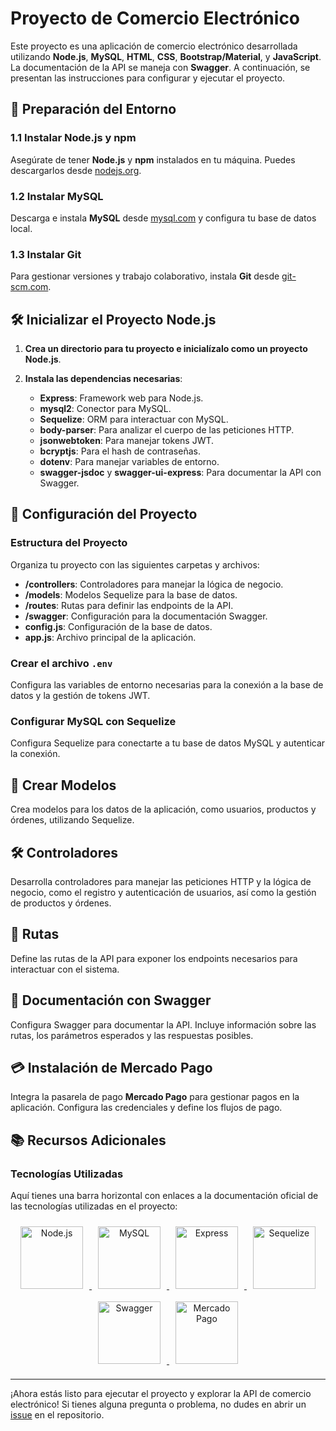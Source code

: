 # Proyecto de Comercio Electrónico

Este proyecto es una aplicación de comercio electrónico desarrollada utilizando **Node.js**, **MySQL**, **HTML**, **CSS**, **Bootstrap/Material**, y **JavaScript**. La documentación de la API se maneja con **Swagger**. A continuación, se presentan las instrucciones para configurar y ejecutar el proyecto.

## 🚀 Preparación del Entorno

### 1.1 Instalar Node.js y npm

Asegúrate de tener **Node.js** y **npm** instalados en tu máquina. Puedes descargarlos desde [nodejs.org](https://nodejs.org).

### 1.2 Instalar MySQL

Descarga e instala **MySQL** desde [mysql.com](https://www.mysql.com) y configura tu base de datos local.

### 1.3 Instalar Git

Para gestionar versiones y trabajo colaborativo, instala **Git** desde [git-scm.com](https://git-scm.com).

## 🛠 Inicializar el Proyecto Node.js

1. **Crea un directorio para tu proyecto e inicialízalo como un proyecto Node.js**.

2. **Instala las dependencias necesarias**:

    - **Express**: Framework web para Node.js.
    - **mysql2**: Conector para MySQL.
    - **Sequelize**: ORM para interactuar con MySQL.
    - **body-parser**: Para analizar el cuerpo de las peticiones HTTP.
    - **jsonwebtoken**: Para manejar tokens JWT.
    - **bcryptjs**: Para el hash de contraseñas.
    - **dotenv**: Para manejar variables de entorno.
    - **swagger-jsdoc** y **swagger-ui-express**: Para documentar la API con Swagger.

## 📁 Configuración del Proyecto

### Estructura del Proyecto

Organiza tu proyecto con las siguientes carpetas y archivos:

- **/controllers**: Controladores para manejar la lógica de negocio.
- **/models**: Modelos Sequelize para la base de datos.
- **/routes**: Rutas para definir las endpoints de la API.
- **/swagger**: Configuración para la documentación Swagger.
- **config.js**: Configuración de la base de datos.
- **app.js**: Archivo principal de la aplicación.

### Crear el archivo `.env`

Configura las variables de entorno necesarias para la conexión a la base de datos y la gestión de tokens JWT.

### Configurar MySQL con Sequelize

Configura Sequelize para conectarte a tu base de datos MySQL y autenticar la conexión.

## 🔨 Crear Modelos

Crea modelos para los datos de la aplicación, como usuarios, productos y órdenes, utilizando Sequelize.

## 🛠 Controladores

Desarrolla controladores para manejar las peticiones HTTP y la lógica de negocio, como el registro y autenticación de usuarios, así como la gestión de productos y órdenes.

## 🔗 Rutas

Define las rutas de la API para exponer los endpoints necesarios para interactuar con el sistema.

## 📜 Documentación con Swagger

Configura Swagger para documentar la API. Incluye información sobre las rutas, los parámetros esperados y las respuestas posibles.

## 💳 Instalación de Mercado Pago

Integra la pasarela de pago **Mercado Pago** para gestionar pagos en la aplicación. Configura las credenciales y define los flujos de pago.

## 📚 Recursos Adicionales

### Tecnologías Utilizadas

Aquí tienes una barra horizontal con enlaces a la documentación oficial de las tecnologías utilizadas en el proyecto:


<div align="center">
  <a href="https://nodejs.org" target="_blank">
    <img src="https://nodejs.org/static/images/logos/nodejs-new-pantone-black.png" alt="Node.js" width="100" style="margin: 10px;">
  </a>
  <a href="https://www.mysql.com" target="_blank">
    <img src="https://www.mysql.com/common/logos/logo-mysql-170x115.png" alt="MySQL" width="100" style="margin: 10px;">
  </a>
  <a href="https://expressjs.com/" target="_blank">
    <img src="https://expressjs.com/images/express-facebook-share.png" alt="Express" width="100" style="margin: 10px;">
  </a>
  <a href="https://sequelize.org/" target="_blank">
    <img src="https://sequelize.org/img/logo-small.png" alt="Sequelize" width="100" style="margin: 10px;">
  </a>
  <a href="https://swagger.io/docs/" target="_blank">
    <img src="https://swagger.io/docs/images/swagger-logo.png" alt="Swagger" width="100" style="margin: 10px;">
  </a>
  <a href="https://www.mercadopago.com.ar/developers/panel" target="_blank">
    <img src="https://www.mercadopago.com.ar/images/logos/mercadopago-logo.png" alt="Mercado Pago" width="100" style="margin: 10px;">
  </a>
</div>


---

¡Ahora estás listo para ejecutar el proyecto y explorar la API de comercio electrónico! Si tienes alguna pregunta o problema, no dudes en abrir un [issue](https://github.com/tu-repositorio/issues) en el repositorio.

